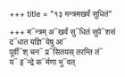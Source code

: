 +++
title = "१३ मन्त्रमखर्वं सुधितं"

+++
म᳓न्त्रम् अ᳓खर्वं सु᳓धितं सुपे᳓शसं  
द᳓धात यज्ञि᳓येषु आ᳓  
पूर्वी᳓श् चन᳓ प्र᳓सितयस् तरन्ति तं᳓  
य᳓ इ᳓न्द्रे क᳓र्मणा भु᳓वत्